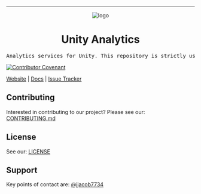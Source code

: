 <!-- Header block for project -->
<hr>

<div align="center">

![logo](https://user-images.githubusercontent.com/3129134/163255685-857aa780-880f-4c09-b08c-4b53bf4af54d.png)

<h1 align="center">Unity Analytics</h1>

</div>

<pre align="center">Analytics services for Unity. This repository is strictly used for issue management only, not code versioning.</pre>

<!-- Header block for project -->

[![Contributor Covenant](https://img.shields.io/badge/Contributor%20Covenant-2.1-4baaaa.svg)](code_of_conduct.md)
<!-- ☝️ Add badges via: https://shields.io e.g. ![](https://img.shields.io/github/your_chosen_action/your_org/your_repo) ☝️ -->

[Website](https://unity-sds.gitbook.io/docs/) | [Docs](https://unity-sds.gitbook.io/docs/developer-docs/analytics) | [Issue Tracker](https://github.com/unity-sds/unity-analytics/issues)

## Contributing

Interested in contributing to our project? Please see our: [CONTRIBUTING.md](CONTRIBUTING.md)

## License

See our: [LICENSE](LICENSE)

## Support

Key points of contact are: [@jjacob7734](https://github.com/jjacob7734)
